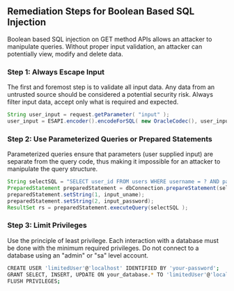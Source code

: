

## Remediation Steps for Boolean Based SQL Injection
Boolean based SQL injection on GET method APIs allows an attacker to manipulate queries. Without proper input validation, an attacker can potentially view, modify and delete data.

### Step 1: Always Escape Input
The first and foremost step is to validate all input data. Any data from an untrusted source should be considered a potential security risk. Always filter input data, accept only what is required and expected.
```java
String user_input = request.getParameter( "input" );
user_input = ESAPI.encoder().encodeForSQL( new OracleCodec(), user_input );
```

### Step 2: Use Parameterized Queries or Prepared Statements
Parameterized queries ensure that parameters (user supplied input) are separate from the query code, thus making it impossible for an attacker to manipulate the query structure.  

```java
String selectSQL = "SELECT user_id FROM users WHERE username = ? AND password = ?";
PreparedStatement preparedStatement = dbConnection.prepareStatement(selectSQL);
preparedStatement.setString(1, input_uname);
preparedStatement.setString(2, input_password);
ResultSet rs = preparedStatement.executeQuery(selectSQL );
```

### Step 3: Limit Privileges
Use the principle of least privilege. Each interaction with a database must be done with the minimum required privileges. Do not connect to a database using an "admin" or "sa" level account.

```bash
CREATE USER 'limitedUser'@'localhost' IDENTIFIED BY 'your-password';
GRANT SELECT, INSERT, UPDATE ON your_database.* TO 'limitedUser'@'localhost';
FLUSH PRIVILEGES;
```